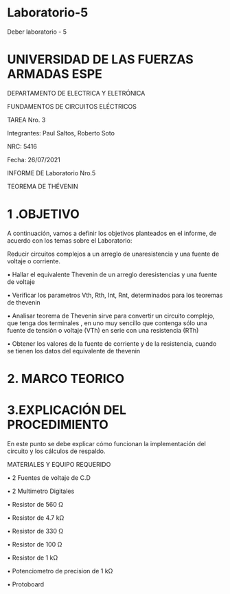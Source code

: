 # Laboratorio-5

Deber laboratorio - 5

# UNIVERSIDAD DE LAS FUERZAS ARMADAS ESPE

DEPARTAMENTO DE ELECTRICA Y ELETRÓNICA

FUNDAMENTOS DE CIRCUITOS ELÉCTRICOS

TAREA Nro. 3

Integrantes: Paul Saltos, Roberto Soto

NRC: 5416

Fecha: 26/07/2021

INFORME DE Laboratorio Nro.5 

TEOREMA DE THÉVENIN

# 1 .OBJETIVO

A continuación, vamos a definir los objetivos planteados en el informe, de acuerdo con los temas sobre el Laboratorio:

Reducir circuitos complejos a un arreglo de unaresistencia y una fuente de voltaje o corriente.

• Hallar el equivalente Thevenin de un arreglo deresistencias y una fuente de voltaje

• Verificar los parametros Vth, Rth, Int, Rnt, determinados para los teoremas de thevenin

• Analisar teorema de Thevenin sirve para convertir un circuito complejo, que tenga dos terminales , en uno muy sencillo que contenga sólo una fuente de tensión o voltaje (VTh) en serie con una resistencia (RTh)

• Obtener los valores de la fuente de corriente y de la resistencia, cuando se tienen los datos del equivalente de thevenin

# 2. MARCO TEORICO

# 3.EXPLICACIÓN DEL PROCEDIMIENTO

En este punto se debe explicar cómo funcionan la implementación del circuito y los cálculos de respaldo.

MATERIALES Y EQUIPO REQUERIDO

• 2 Fuentes de voltaje de C.D

• 2 Multimetro Digitales

• Resistor de 560 Ω

• Resistor de 4.7 kΩ

• Resistor de 330 Ω

• Resistor de 100 Ω

• Resistor de 1 kΩ

• Potenciometro de precision de 1 kΩ

• Protoboard




